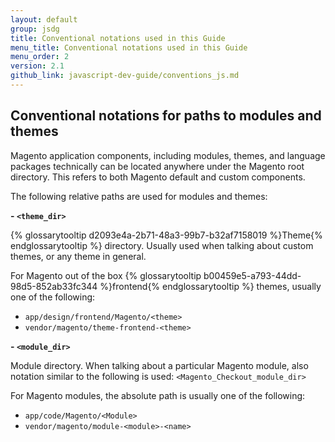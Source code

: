```yaml
---
layout: default
group: jsdg
title: Conventional notations used in this Guide
menu_title: Conventional notations used in this Guide
menu_order: 2
version: 2.1
github_link: javascript-dev-guide/conventions_js.md
---
```


## Conventional notations for paths to modules and themes

Magento application components, including modules, themes, and language packages technically can be located anywhere under the Magento root directory. This refers to both Magento default and custom components. 

The following relative paths are used for modules and themes:

**- `<theme_dir>`**

{% glossarytooltip d2093e4a-2b71-48a3-99b7-b32af7158019 %}Theme{% endglossarytooltip %} directory. Usually used when talking about custom themes, or any theme in general.

For Magento out of the box {% glossarytooltip b00459e5-a793-44dd-98d5-852ab33fc344 %}frontend{% endglossarytooltip %} themes, usually one of the following:

 - `app/design/frontend/Magento/<theme>`
 - `vendor/magento/theme-frontend-<theme>`

**- `<module_dir>`**

Module directory. When talking about a particular Magento module, also notation similar to the following is used: `<Magento_Checkout_module_dir>`

For Magento modules, the absolute path is usually one of the following:

 - `app/code/Magento/<Module>`
  - `vendor/magento/module-<module>-<name>`
